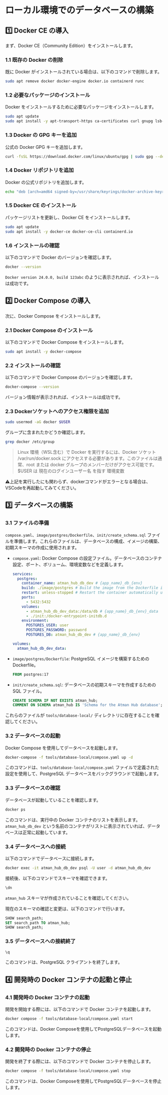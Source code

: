 # ローカル環境でのデータベースの構築

## 1️⃣ Docker CE の導入

まず、Docker CE（Community Edition）をインストールします。

### 1.1 既存の Docker の削除

既に Docker がインストールされている場合は、以下のコマンドで削除します。

```bash
sudo apt remove docker docker-engine docker.io containerd runc
```

### 1.2 必要なパッケージのインストール

Docker をインストールするために必要なパッケージをインストールします。

```bash
sudo apt update
sudo apt install -y apt-transport-https ca-certificates curl gnupg lsb-release
```

### 1.3 Docker の GPG キーを追加

公式の Docker GPG キーを追加します。

```bash
curl -fsSL https://download.docker.com/linux/ubuntu/gpg | sudo gpg --dearmor -o /usr/share/keyrings/docker-archive-keyring.gpg
```

### 1.4 Docker リポジトリを追加

Docker の公式リポジトリを追加します。

```bash
echo "deb [arch=amd64 signed-by=/usr/share/keyrings/docker-archive-keyring.gpg] https://download.docker.com/linux/ubuntu $(lsb_release -cs) stable" | sudo tee /etc/apt/sources.list.d/docker.list > /dev/null
```

### 1.5 Docker CE のインストール

パッケージリストを更新し、Docker CE をインストールします。

```bash
sudo apt update
sudo apt install -y docker-ce docker-ce-cli containerd.io
```

### 1.6 インストールの確認

以下のコマンドで Docker のバージョンを確認します。

```bash
docker --version
```

`Docker version 24.0.0, build 123abc` のように表示されれば、インストールは成功です。

## 2️⃣ Docker Compose の導入

次に、Docker Compose をインストールします。

### 2.1 Docker Compose のインストール

以下のコマンドで Docker Compose をインストールします。

```bash
sudo apt install -y docker-compose
```

### 2.2 インストールの確認

以下のコマンドで Docker Compose のバージョンを確認します。

```bash
docker-compose --version
```

バージョン情報が表示されれば、インストールは成功です。

### 2.3 Dockerソケットへのアクセス権限を追加

```bash
sudo usermod -aG docker $USER
```

グループに含まれたかどうか確認します。

```bash
grep docker /etc/group
```

> Linux 環境（WSL含む）で Docker を実行するには、Docker ソケット /var/run/docker.sock にアクセスする必要があります。このファイルは通常、root または docker グループのメンバーだけがアクセス可能です。
> $USER は 現在のログインユーザー名 を指す 環境変数

⚠上記を実行したにも関わらず、dockerコマンドがエラーとなる場合は、VSCodeを再起動してみてください。

## 3️⃣ データベースの構築

### 3.1 ファイルの準備

`compose.yaml`、`image/postgres/Dockerfile`、`init/create_schema.sql` ファイルを準備します。これらのファイルは、データベースの構成、イメージの構築、初期スキーマの作成に使用されます。

- `compose.yaml`: Docker Compose の設定ファイル。データベースのコンテナ設定、ポート、ボリューム、環境変数などを定義します。

  ```yaml
  services:
    postgres:
      container_name: atman_hub_db_dev # {app_name}_db_{env}
      build: ./image/postgres # Build the image from the Dockerfile in the image/postgres directory
      restart: unless-stopped # Restart the container automatically unless it was explicitly stopped
      ports:
        - 5432:5432
      volumes:
        - atman_hub_db_dev_data:/data/db # {app_name}_db_{env}_data
        - ./init:/docker-entrypoint-initdb.d
      environment:
        POSTGRES_USER: user
        POSTGRES_PASSWORD: password
        POSTGRES_DB: atman_hub_db_dev # {app_name}_db_{env}

  volumes:
    atman_hub_db_dev_data:
  ```

- `image/postgres/Dockerfile`: PostgreSQL イメージを構築するための Dockerfile。

  ```dockerfile
  FROM postgres:17
  ```

- `init/create_schema.sql`: データベースの初期スキーマを作成するための SQL ファイル。

  ```sql
  CREATE SCHEMA IF NOT EXISTS atman_hub;
  COMMENT ON SCHEMA atman_hub IS 'Schema for the Atman Hub database';
  ```

これらのファイルが `tools/database-local/` ディレクトリに存在することを確認してください。

### 3.2 データベースの起動

Docker Compose を使用してデータベースを起動します。

```bash
docker-compose -f tools/database-local/compose.yaml up -d
```

このコマンドは、`tools/database-local/compose.yaml` ファイルで定義された設定を使用して、PostgreSQL データベースをバックグラウンドで起動します。

### 3.3 データベースの確認

データベースが起動していることを確認します。

```bash
docker ps
```

このコマンドは、実行中の Docker コンテナのリストを表示します。`atman_hub_db_dev` という名前のコンテナがリストに表示されていれば、データベースは正常に起動しています。

### 3.4 データベースへの接続

以下のコマンドでデータベースに接続します。

```bash
docker exec -it atman_hub_db_dev psql -U user -d atman_hub_db_dev
```

接続後、以下のコマンドでスキーマを確認できます。

```sql
\dn
```

`atman_hub` スキーマが作成されていることを確認してください。

現在のスキーマの確認と変更は、以下のコマンドで行います。

```sql
SHOW search_path;
SET search_path TO atman_hub;
SHOW search_path;
```

### 3.5 データベースへの接続終了

```bash
\q
```

このコマンドは、PostgreSQL クライアントを終了します。

## 4️⃣ 開発時の Docker コンテナの起動と停止

### 4.1 開発時の Docker コンテナの起動

開発を開始する際には、以下のコマンドで Docker コンテナを起動します。

```bash
docker compose -f tools/database-local/compose.yaml start
```

このコマンドは、Docker Composeを使用してPostgreSQLデータベースを起動します。

### 4.2 開発時の Docker コンテナの停止

開発を終了する際には、以下のコマンドで Docker コンテナを停止します。

```bash
docker compose -f tools/database-local/compose.yaml stop
```

このコマンドは、Docker Composeを使用してPostgreSQLデータベースを停止します。
